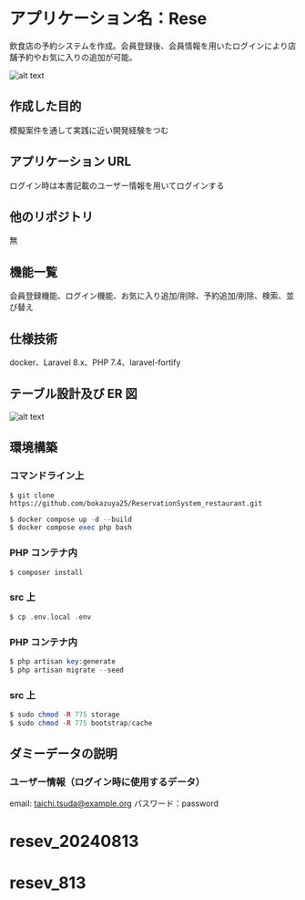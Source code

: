 # アプリケーション名：Rese

飲食店の予約システムを作成。会員登録後、会員情報を用いたログインにより店舗予約やお気に入りの追加が可能。

![alt text](public/images/home.png)

## 作成した目的

模擬案件を通して実践に近い開発経験をつむ

## アプリケーション URL

ログイン時は本書記載のユーザー情報を用いてログインする

## 他のリポジトリ

無

## 機能一覧

会員登録機能、ログイン機能、お気に入り追加/削除、予約追加/削除、検索、並び替え

## 仕様技術

docker、Laravel 8.x、PHP 7.4、laravel-fortify

## テーブル設計及び ER 図

![alt text](public/images/table.png)

## 環境構築

### コマンドライン上

```
$ git clone https://github.com/bokazuya25/ReservationSystem_restaurant.git
```

```php
$ docker compose up -d --build
$ docker compose exec php bash
```

### PHP コンテナ内

```php
$ composer install
```

### src 上

```php
$ cp .env.local .env
```

### PHP コンテナ内

```php
$ php artisan key:generate
$ php artisan migrate --seed
```

### src 上

```php
$ sudo chmod -R 775 storage
$ sudo chmod -R 775 bootstrap/cache
```

## ダミーデータの説明

### ユーザー情報（ログイン時に使用するデータ）

email: taichi.tsuda@example.org
パスワード：password
# resev_20240813
# resev_813
